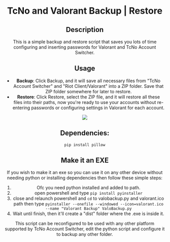 <div align="center">

# TcNo and Valorant Backup | Restore

## Description
This is a simple backup and restore script that saves you lots of time configuring and inserting passwords for Valorant and TcNo Account Switcher.

## Usage
- **Backup**: Click Backup, and it will save all necessary files from "TcNo Account Switcher" and "Riot Client/Valorant" into a ZIP folder. Save that ZIP folder somewhere for later to restore.
- **Restore**: Click Restore, select the ZIP file, and it will restore all these files into their paths, now you're ready to use your accounts without re-entering passwords or configuring settings in Valorant for each account.

![](https://i.imgur.com/BJQAFF5.png)


## Dependencies:
``
pip install pillow
``


## Make it an EXE
If you wish to make it an exe so you can use it on any other device without needing python or installing dependencies then follow these simple steps:

1. Ofc you need python installed and added to path.
2. open powershell and type `pip install pyinstaller`
3. close and relaunch powershell and `cd` to valobackup.py and valorant.ico path then type `pyinstaller --onefile --windowed --icon=valorant.ico --name "Valorant Backup" ValoBackup.py`
4. Wait until finish, then it'll create a "dist" folder where the .exe is inside it. 


This script can be reconfigured to be used with any other platform supported by TcNo Account Switcher, edit the python script and configure it to backup any other folder.

</div>
